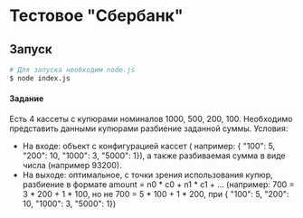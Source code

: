 # Тестовое "Сбербанк"

## Запуск

```bash
# Для запуска необходим node.js
$ node index.js
```

#### Задание
Есть 4 кассеты с купюрами номиналов 1000, 500, 200, 100. Необходимо представить данными купюрами разбиение заданной суммы.
Условия:
* На входе: объект с конфигурацией кассет ( например: { "100": 5, "200": 10, "1000": 3, "5000": 1}), а также разбиваемая сумма в виде числа (например 93200).
* На выходе: оптимальное, с точки зрения использования купюр, разбиение в формате amount = n0 \* c0 + n1 \* c1 + ... (например: 700 = 3 \* 200 + 1 \* 100, но не 700 = 5 \* 100 + 1 \* 200, при { "100": 5, "200": 10, "1000": 3, "5000": 1})

